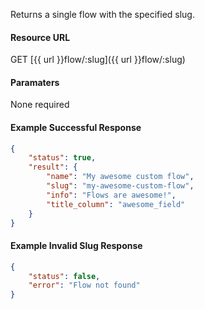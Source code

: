 <!--
@title GET flow/:slug
@author Moltin Ltd
@description Get a single flow based on the specified slug
@order 15.2

@sidebar 1
@family Flow
@rate No
@auth Yes
@format JSON
@http GET
@version beta
-->
Returns a single flow with the specified slug.

#### Resource URL
GET [{{ url }}flow/:slug]({{ url }}flow/:slug)


#### Paramaters
None required

<!--code-->
#### Example Successful Response
``` json
{
    "status": true,
    "result": {
        "name": "My awesome custom flow",
        "slug": "my-awesome-custom-flow",
        "info": "Flows are awesome!",
        "title_column": "awesome_field"
    }
}
```

#### Example Invalid Slug Response
``` json
{
    "status": false,
    "error": "Flow not found"
}
```
<!--/code-->